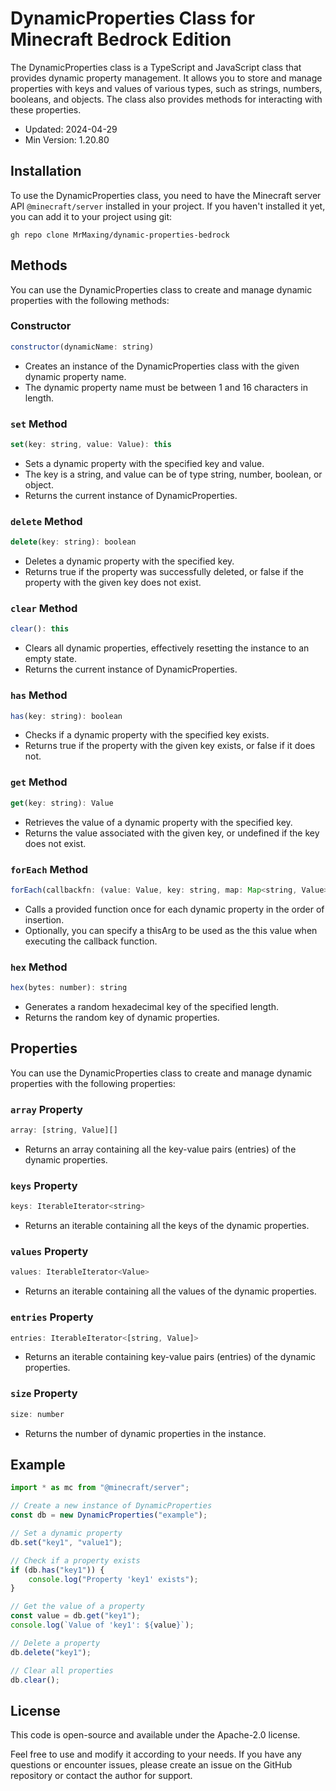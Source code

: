 # DynamicProperties Class for Minecraft Bedrock Edition
The DynamicProperties class is a TypeScript and JavaScript class that provides dynamic property management. It allows you to store and manage properties with keys and values of various types, such as strings, numbers, booleans, and objects. The class also provides methods for interacting with these properties.

* Updated: 2024-04-29
* Min Version: 1.20.80

## Installation
To use the DynamicProperties class, you need to have the Minecraft server API `@minecraft/server` installed in your project. If you haven't installed it yet, you can add it to your project using git:

```shell
gh repo clone MrMaxing/dynamic-properties-bedrock
```
## Methods
You can use the DynamicProperties class to create and manage dynamic properties with the following methods:

### Constructor
```js
constructor(dynamicName: string)
```
* Creates an instance of the DynamicProperties class with the given dynamic property name.
* The dynamic property name must be between 1 and 16 characters in length.
### `set` Method
```js
set(key: string, value: Value): this
```
* Sets a dynamic property with the specified key and value.
* The key is a string, and value can be of type string, number, boolean, or object.
* Returns the current instance of DynamicProperties.
### `delete` Method
```js
delete(key: string): boolean
```
* Deletes a dynamic property with the specified key.
* Returns true if the property was successfully deleted, or false if the property with the given key does not exist.
### `clear` Method
```ts
clear(): this
```
* Clears all dynamic properties, effectively resetting the instance to an empty state.
* Returns the current instance of DynamicProperties.
### `has` Method
```js
has(key: string): boolean
```
* Checks if a dynamic property with the specified key exists.
* Returns true if the property with the given key exists, or false if it does not.
### `get` Method
```js
get(key: string): Value
```
* Retrieves the value of a dynamic property with the specified key.
* Returns the value associated with the given key, or undefined if the key does not exist.
### `forEach` Method
```js
forEach(callbackfn: (value: Value, key: string, map: Map<string, Value>) => void, thisArg?: any): void
```
* Calls a provided function once for each dynamic property in the order of insertion.
* Optionally, you can specify a thisArg to be used as the this value when executing the callback function.
### `hex` Method
```js
hex(bytes: number): string
```
* Generates a random hexadecimal key of the specified length.
* Returns the random key of dynamic properties.
## Properties
You can use the DynamicProperties class to create and manage dynamic properties with the following properties:
### `array` Property
```js
array: [string, Value][]
```
* Returns an array containing all the key-value pairs (entries) of the dynamic properties.
### `keys` Property
```js
keys: IterableIterator<string>
```
* Returns an iterable containing all the keys of the dynamic properties.
### `values` Property
```js
values: IterableIterator<Value>
```
* Returns an iterable containing all the values of the dynamic properties.
### `entries` Property
```js
entries: IterableIterator<[string, Value]>
```
* Returns an iterable containing key-value pairs (entries) of the dynamic properties.
### `size` Property
```js
size: number
```
* Returns the number of dynamic properties in the instance.
## Example
```js
import * as mc from "@minecraft/server";

// Create a new instance of DynamicProperties
const db = new DynamicProperties("example");

// Set a dynamic property
db.set("key1", "value1");

// Check if a property exists
if (db.has("key1")) {
    console.log("Property 'key1' exists");
}

// Get the value of a property
const value = db.get("key1");
console.log(`Value of 'key1': ${value}`);

// Delete a property
db.delete("key1");

// Clear all properties
db.clear();
```
## License
This code is open-source and available under the Apache-2.0 license.

Feel free to use and modify it according to your needs. If you have any questions or encounter issues, please create an issue on the GitHub repository or contact the author for support.